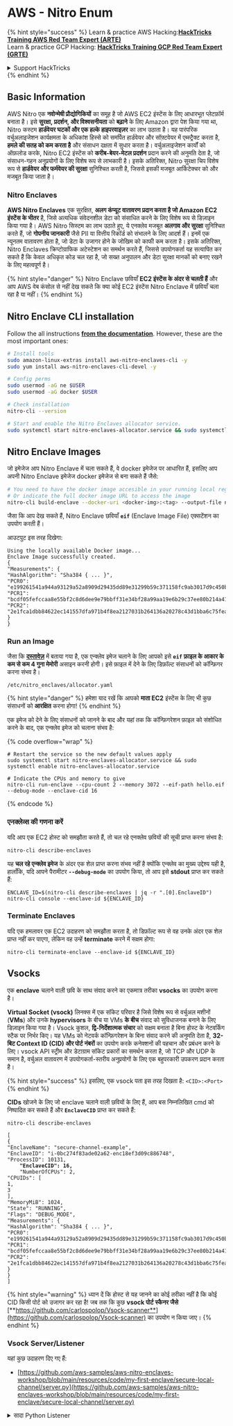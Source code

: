 # AWS - Nitro Enum

{% hint style="success" %}
Learn & practice AWS Hacking:<img src="../../../../.gitbook/assets/image (1) (1) (1).png" alt="" data-size="line">[**HackTricks Training AWS Red Team Expert (ARTE)**](https://training.hacktricks.xyz/courses/arte)<img src="../../../../.gitbook/assets/image (1) (1) (1).png" alt="" data-size="line">\
Learn & practice GCP Hacking: <img src="../../../../.gitbook/assets/image (2).png" alt="" data-size="line">[**HackTricks Training GCP Red Team Expert (GRTE)**<img src="../../../../.gitbook/assets/image (2).png" alt="" data-size="line">](https://training.hacktricks.xyz/courses/grte)

<details>

<summary>Support HackTricks</summary>

* Check the [**subscription plans**](https://github.com/sponsors/carlospolop)!
* **Join the** 💬 [**Discord group**](https://discord.gg/hRep4RUj7f) or the [**telegram group**](https://t.me/peass) or **follow** us on **Twitter** 🐦 [**@hacktricks\_live**](https://twitter.com/hacktricks_live)**.**
* **Share hacking tricks by submitting PRs to the** [**HackTricks**](https://github.com/carlospolop/hacktricks) and [**HackTricks Cloud**](https://github.com/carlospolop/hacktricks-cloud) github repos.

</details>
{% endhint %}

## Basic Information

AWS Nitro एक **नवोन्मेषी प्रौद्योगिकियों** का समूह है जो AWS EC2 इंस्टेंस के लिए आधारभूत प्लेटफ़ॉर्म बनाता है। इसे **सुरक्षा, प्रदर्शन, और विश्वसनीयता** को **बढ़ाने** के लिए Amazon द्वारा पेश किया गया था, Nitro कस्टम **हार्डवेयर घटकों और एक हल्के हाइपरवाइज़र** का लाभ उठाता है। यह पारंपरिक वर्चुअलाइजेशन कार्यक्षमता के अधिकांश हिस्से को समर्पित हार्डवेयर और सॉफ़्टवेयर में एब्स्ट्रैक्ट करता है, **हमले की सतह को कम करता है** और संसाधन दक्षता में सुधार करता है। वर्चुअलाइजेशन कार्यों को ऑफ़लोड करके, Nitro EC2 इंस्टेंस को **करीब-बेयर-मेटल प्रदर्शन** प्रदान करने की अनुमति देता है, जो संसाधन-गहन अनुप्रयोगों के लिए विशेष रूप से लाभकारी है। इसके अतिरिक्त, Nitro सुरक्षा चिप विशेष रूप से **हार्डवेयर और फर्मवेयर की सुरक्षा** सुनिश्चित करती है, जिससे इसकी मजबूत आर्किटेक्चर को और मजबूत किया जाता है।

### Nitro Enclaves

**AWS Nitro Enclaves** एक सुरक्षित, **अलग कंप्यूट वातावरण प्रदान करता है जो Amazon EC2 इंस्टेंस के भीतर** है, जिसे अत्यधिक संवेदनशील डेटा को संसाधित करने के लिए विशेष रूप से डिज़ाइन किया गया है। AWS Nitro सिस्टम का लाभ उठाते हुए, ये एनक्लेव मजबूत **अलगाव और सुरक्षा** सुनिश्चित करते हैं, जो **गोपनीय जानकारी** जैसे PII या वित्तीय रिकॉर्ड को संभालने के लिए आदर्श हैं। इनमें एक न्यूनतम वातावरण होता है, जो डेटा के उजागर होने के जोखिम को काफी कम करता है। इसके अतिरिक्त, Nitro Enclaves क्रिप्टोग्राफिक अटेस्टेशन का समर्थन करते हैं, जिससे उपयोगकर्ता यह सत्यापित कर सकते हैं कि केवल अधिकृत कोड चल रहा है, जो सख्त अनुपालन और डेटा सुरक्षा मानकों को बनाए रखने के लिए महत्वपूर्ण है।

{% hint style="danger" %}
Nitro Enclave छवियाँ **EC2 इंस्टेंस के अंदर से चलती हैं** और आप AWS वेब कंसोल से नहीं देख सकते कि क्या कोई EC2 इंस्टेंस Nitro Enclave में छवियाँ चला रहा है या नहीं।
{% endhint %}

## Nitro Enclave CLI installation

Follow the all instructions [**from the documentation**](https://catalog.us-east-1.prod.workshops.aws/event/dashboard/en-US/workshop/1-my-first-enclave/1-1-nitro-enclaves-cli#run-connect-and-terminate-the-enclave). However, these are the most important ones:
```bash
# Install tools
sudo amazon-linux-extras install aws-nitro-enclaves-cli -y
sudo yum install aws-nitro-enclaves-cli-devel -y

# Config perms
sudo usermod -aG ne $USER
sudo usermod -aG docker $USER

# Check installation
nitro-cli --version

# Start and enable the Nitro Enclaves allocator service.
sudo systemctl start nitro-enclaves-allocator.service && sudo systemctl enable nitro-enclaves-allocator.service
```
## Nitro Enclave Images

जो इमेजेज आप Nitro Enclave में चला सकते हैं, वे docker इमेजेज पर आधारित हैं, इसलिए आप अपनी Nitro Enclave इमेजेज docker इमेजेज से बना सकते हैं जैसे:
```bash
# You need to have the docker image accesible in your running local registry
# Or indicate the full docker image URL to access the image
nitro-cli build-enclave --docker-uri <docker-img>:<tag> --output-file nitro-img.eif
```
जैसा कि आप देख सकते हैं, Nitro Enclave छवियाँ **`eif`** (Enclave Image File) एक्सटेंशन का उपयोग करती हैं।

आउटपुट इस तरह दिखेगा:
```
Using the locally available Docker image...
Enclave Image successfully created.
{
"Measurements": {
"HashAlgorithm": "Sha384 { ... }",
"PCR0": "e199261541a944a93129a52a8909d29435dd89e31299b59c371158fc9ab3017d9c450b0a580a487e330b4ac691943284",
"PCR1": "bcdf05fefccaa8e55bf2c8d6dee9e79bbff31e34bf28a99aa19e6b29c37ee80b214a414b7607236edf26fcb78654e63f",
"PCR2": "2e1fca1dbb84622ec141557dfa971b4f8ea2127031b264136a20278c43d1bba6c75fea286cd4de9f00450b6a8db0e6d3"
}
}
```
### Run an Image

जैसा कि [**दस्तावेज़**](https://catalog.us-east-1.prod.workshops.aws/event/dashboard/en-US/workshop/1-my-first-enclave/1-1-nitro-enclaves-cli#run-connect-and-terminate-the-enclave) में बताया गया है, एक एन्क्लेव इमेज चलाने के लिए आपको इसे **`eif` फ़ाइल के आकार के कम से कम 4 गुना मेमोरी** असाइन करनी होगी। इसे फ़ाइल में देने के लिए डिफ़ॉल्ट संसाधनों को कॉन्फ़िगर करना संभव है।
```shell
/etc/nitro_enclaves/allocator.yaml
```
{% hint style="danger" %}
हमेशा याद रखें कि आपको **माता EC2** इंस्टेंस के लिए भी कुछ संसाधनों को **आरक्षित** करना होगा!
{% endhint %}

एक इमेज को देने के लिए संसाधनों को जानने के बाद और यहां तक कि कॉन्फ़िगरेशन फ़ाइल को संशोधित करने के बाद, एक एन्क्लेव इमेज को चलाना संभव है:

{% code overflow="wrap" %}
```shell
# Restart the service so the new default values apply
sudo systemctl start nitro-enclaves-allocator.service && sudo systemctl enable nitro-enclaves-allocator.service

# Indicate the CPUs and memory to give
nitro-cli run-enclave --cpu-count 2 --memory 3072 --eif-path hello.eif --debug-mode --enclave-cid 16
```
{% endcode %}

### एनक्लेव्स की गणना करें

यदि आप एक EC2 होस्ट को समझौता करते हैं, तो चल रहे एनक्लेव छवियों की सूची प्राप्त करना संभव है:
```bash
nitro-cli describe-enclaves
```
यह **चल रहे एन्क्लेव इमेज** के अंदर एक शेल प्राप्त करना संभव नहीं है क्योंकि एन्क्लेव का मुख्य उद्देश्य यही है, हालाँकि, यदि आपने पैरामीटर **`--debug-mode`** का उपयोग किया, तो आप इसे **stdout** प्राप्त कर सकते हैं:
```shell
ENCLAVE_ID=$(nitro-cli describe-enclaves | jq -r ".[0].EnclaveID")
nitro-cli console --enclave-id ${ENCLAVE_ID}
```
### Terminate Enclaves

यदि एक हमलावर एक EC2 उदाहरण को समझौता करता है, तो डिफ़ॉल्ट रूप से वह उनके अंदर एक शेल प्राप्त नहीं कर पाएगा, लेकिन वह उन्हें **terminate** करने में सक्षम होगा:
```shell
nitro-cli terminate-enclave --enclave-id ${ENCLAVE_ID}
```
## Vsocks

एक **enclave** चलाने वाली छवि के साथ संवाद करने का एकमात्र तरीका **vsocks** का उपयोग करना है।

**Virtual Socket (vsock)** लिनक्स में एक सॉकेट परिवार है जिसे विशेष रूप से वर्चुअल मशीनों (**VMs**) और उनके **hypervisors** के बीच या VMs **के बीच** संवाद को सुविधाजनक बनाने के लिए डिज़ाइन किया गया है। Vsock कुशल, **द्वि-निर्देशात्मक संचार** को सक्षम बनाता है बिना होस्ट के नेटवर्किंग स्टैक पर निर्भर किए। यह VMs को नेटवर्क कॉन्फ़िगरेशन के बिना संवाद करने की अनुमति देता है, **32-बिट Context ID (CID) और पोर्ट नंबरों** का उपयोग करके कनेक्शनों की पहचान और प्रबंधन करने के लिए। vsock API स्ट्रीम और डेटाग्राम सॉकेट प्रकारों का समर्थन करता है, जो TCP और UDP के समान है, वर्चुअल वातावरण में उपयोगकर्ता-स्तरीय अनुप्रयोगों के लिए एक बहुपरकारी उपकरण प्रदान करता है।

{% hint style="success" %}
इसलिए, एक vsock पता इस तरह दिखता है: `<CID>:<Port>`
{% endhint %}

**CIDs** खोजने के लिए जो enclave चलाने वाली छवियों के लिए हैं, आप बस निम्नलिखित cmd को निष्पादित कर सकते हैं और **`EnclaveCID`** प्राप्त कर सकते हैं:

<pre class="language-bash"><code class="lang-bash">nitro-cli describe-enclaves

[
{
"EnclaveName": "secure-channel-example",
"EnclaveID": "i-0bc274f83ade02a62-enc18ef3d09c886748",
"ProcessID": 10131,
<strong>    "EnclaveCID": 16,
</strong>    "NumberOfCPUs": 2,
"CPUIDs": [
1,
3
],
"MemoryMiB": 1024,
"State": "RUNNING",
"Flags": "DEBUG_MODE",
"Measurements": {
"HashAlgorithm": "Sha384 { ... }",
"PCR0": "e199261541a944a93129a52a8909d29435dd89e31299b59c371158fc9ab3017d9c450b0a580a487e330b4ac691943284",
"PCR1": "bcdf05fefccaa8e55bf2c8d6dee9e79bbff31e34bf28a99aa19e6b29c37ee80b214a414b7607236edf26fcb78654e63f",
"PCR2": "2e1fca1dbb84622ec141557dfa971b4f8ea2127031b264136a20278c43d1bba6c75fea286cd4de9f00450b6a8db0e6d3"
}
}
]
</code></pre>

{% hint style="warning" %}
ध्यान दें कि होस्ट से यह जानने का कोई तरीका नहीं है कि कोई CID किसी पोर्ट को उजागर कर रहा है! जब तक कि कुछ **vsock पोर्ट स्कैनर जैसे** [**https://github.com/carlospolop/Vsock-scanner**](https://github.com/carlospolop/Vsock-scanner) का उपयोग न किया जाए।
{% endhint %}

### Vsock Server/Listener

यहां कुछ उदाहरण दिए गए हैं:

* [https://github.com/aws-samples/aws-nitro-enclaves-workshop/blob/main/resources/code/my-first-enclave/secure-local-channel/server.py](https://github.com/aws-samples/aws-nitro-enclaves-workshop/blob/main/resources/code/my-first-enclave/secure-local-channel/server.py)

<details>

<summary>सादा Python Listener</summary>
```python
#!/usr/bin/env python3

# From
https://medium.com/@F.DL/understanding-vsock-684016cf0eb0

import socket

CID = socket.VMADDR_CID_HOST
PORT = 9999

s = socket.socket(socket.AF_VSOCK, socket.SOCK_STREAM)
s.bind((CID, PORT))
s.listen()
(conn, (remote_cid, remote_port)) = s.accept()

print(f"Connection opened by cid={remote_cid} port={remote_port}")

while True:
buf = conn.recv(64)
if not buf:
break

print(f"Received bytes: {buf}")
```
</details>
```bash
# Using socat
socat VSOCK-LISTEN:<port>,fork EXEC:"echo Hello from server!"
```
### Vsock Client

Examples:

* [https://github.com/aws-samples/aws-nitro-enclaves-workshop/blob/main/resources/code/my-first-enclave/secure-local-channel/client.py](https://github.com/aws-samples/aws-nitro-enclaves-workshop/blob/main/resources/code/my-first-enclave/secure-local-channel/client.py)

<details>

<summary>सरल पायथन क्लाइंट</summary>
```python
#!/usr/bin/env python3

#From https://medium.com/@F.DL/understanding-vsock-684016cf0eb0

import socket

CID = socket.VMADDR_CID_HOST
PORT = 9999

s = socket.socket(socket.AF_VSOCK, socket.SOCK_STREAM)
s.connect((CID, PORT))
s.sendall(b"Hello, world!")
s.close()
```
</details>
```bash
# Using socat
echo "Hello, vsock!" | socat - VSOCK-CONNECT:3:5000
```
### Vsock Proxy

टूल vsock-proxy एक vsock प्रॉक्सी को दूसरे पते के साथ प्रॉक्सी करने की अनुमति देता है, उदाहरण के लिए:
```bash
vsock-proxy 8001 ip-ranges.amazonaws.com 443 --config your-vsock-proxy.yaml
```
यह **स्थानीय पोर्ट 8001 को vsock** पर `ip-ranges.amazonaws.com:443` पर अग्रेषित करेगा और फ़ाइल **`your-vsock-proxy.yaml`** में यह सामग्री हो सकती है जो `ip-ranges.amazonaws.com:443` तक पहुँचने की अनुमति देती है:
```yaml
allowlist:
- {address: ip-ranges.amazonaws.com, port: 443}
```
यह संभव है कि EC2 होस्ट द्वारा उपयोग किए जाने वाले vsock पते (**`<CID>:<Port>`**) को देखा जा सके (ध्यान दें `3:8001`, 3 CID है और 8001 पोर्ट है):

{% code overflow="wrap" %}
```bash
sudo ss -l -p -n | grep v_str
v_str LISTEN 0      0                                                                              3:8001                   *:*     users:(("vsock-proxy",pid=9458,fd=3))
```
{% endcode %}

## Nitro Enclave Atestation & KMS

Nitro Enclaves SDK एक enclave को Nitro **Hypervisor** से एक **क्रिप्टोग्राफिक रूप से हस्ताक्षरित अटेस्टेशन दस्तावेज** मांगने की अनुमति देता है, जिसमें उस enclave के लिए **विशिष्ट अद्वितीय माप** शामिल होते हैं। ये माप, जो **हैश और प्लेटफ़ॉर्म कॉन्फ़िगरेशन रजिस्टर (PCRs)** शामिल करते हैं, अटेस्टेशन प्रक्रिया के दौरान **enclave की पहचान साबित करने** और **बाहरी सेवाओं के साथ विश्वास बनाने** के लिए उपयोग किए जाते हैं। अटेस्टेशन दस्तावेज़ में आमतौर पर ऐसे मान होते हैं जैसे PCR0, PCR1, और PCR2, जिनका आपने पहले एक enclave EIF बनाने और सहेजने के दौरान सामना किया है।

[**docs**](https://catalog.us-east-1.prod.workshops.aws/event/dashboard/en-US/workshop/1-my-first-enclave/1-3-cryptographic-attestation#a-unique-feature-on-nitro-enclaves) से, ये PCR मान हैं:

<table><thead><tr><th width="97">PCR</th><th width="221">Hash of ...</th><th>Description</th></tr></thead><tbody><tr><td>PCR0</td><td>Enclave image file</td><td>इमेज फ़ाइल की सामग्री का एक निरंतर माप, बिना अनुभाग डेटा के।</td></tr><tr><td>PCR1</td><td>Linux kernel and bootstrap</td><td>कर्नेल और बूट ramfs डेटा का एक निरंतर माप।</td></tr><tr><td>PCR2</td><td>Application</td><td>उपयोगकर्ता अनुप्रयोगों का एक निरंतर, क्रमबद्ध माप, बिना बूट ramfs के।</td></tr><tr><td>PCR3</td><td>IAM role assigned to the parent instance</td><td>माता-पिता उदाहरण को सौंपा गया IAM भूमिका का एक निरंतर माप। सुनिश्चित करता है कि अटेस्टेशन प्रक्रिया केवल तभी सफल होती है जब माता-पिता उदाहरण के पास सही IAM भूमिका हो।</td></tr><tr><td>PCR4</td><td>Instance ID of the parent instance</td><td>माता-पिता उदाहरण के ID का एक निरंतर माप। सुनिश्चित करता है कि अटेस्टेशन प्रक्रिया केवल तभी सफल होती है जब माता-पिता उदाहरण के पास एक विशिष्ट उदाहरण ID हो।</td></tr><tr><td>PCR8</td><td>Enclave image file signing certificate</td><td>enclave image file के लिए निर्दिष्ट हस्ताक्षर प्रमाणपत्र का एक माप। सुनिश्चित करता है कि अटेस्टेशन प्रक्रिया केवल तभी सफल होती है जब enclave को एक विशिष्ट प्रमाणपत्र द्वारा हस्ताक्षरित enclave image file से बूट किया गया हो।</td></tr></tbody></table>

आप अपने अनुप्रयोगों में **क्रिप्टोग्राफिक अटेस्टेशन** को एकीकृत कर सकते हैं और **AWS KMS** जैसी सेवाओं के साथ पूर्व-निर्मित एकीकरण का लाभ उठा सकते हैं। AWS KMS **enclave attestations** को **मान्य** कर सकता है और इसके कुंजी नीतियों में अटेस्टेशन-आधारित स्थिति कुंजी (`kms:RecipientAttestation:ImageSha384` और `kms:RecipientAttestation:PCR`) प्रदान करता है। ये नीतियाँ सुनिश्चित करती हैं कि AWS KMS KMS कुंजी का उपयोग करने की अनुमति **केवल तभी देता है जब enclave का अटेस्टेशन दस्तावेज़ मान्य हो** और **निर्धारित शर्तों** को पूरा करता हो।

{% hint style="success" %}
ध्यान दें कि डिबग (--debug) मोड में Enclaves ऐसे अटेस्टेशन दस्तावेज़ उत्पन्न करते हैं जिनमें PCRs शून्य (`000000000000000000000000000000000000000000000000`) होते हैं। इसलिए, इन मानों की जांच करने वाली KMS नीतियाँ विफल होंगी।
{% endhint %}

### PCR Bypass

एक हमलावर के दृष्टिकोण से, ध्यान दें कि कुछ PCRs कुछ भागों या सभी enclave छवि को संशोधित करने की अनुमति देंगे और फिर भी मान्य रहेंगे (उदाहरण के लिए, PCR4 केवल माता-पिता उदाहरण के ID की जांच करता है, इसलिए उस EC2 में कोई भी enclave छवि चलाना इस संभावित PCR आवश्यकता को पूरा करने की अनुमति देगा)।

इसलिए, एक हमलावर जो EC2 उदाहरण को समझौता करता है, इन सुरक्षा उपायों को बायपास करने के लिए अन्य enclave छवियों को चलाने में सक्षम हो सकता है।

प्रत्येक सुरक्षा को बायपास करने के लिए नए चित्रों को संशोधित/बनाने पर शोध (विशेष रूप से जो स्पष्ट नहीं हैं) अभी भी TODO है।

## References

* [https://medium.com/@F.DL/understanding-vsock-684016cf0eb0](https://medium.com/@F.DL/understanding-vsock-684016cf0eb0)
* AWS से Nitro ट्यूटोरियल के सभी भाग: [https://catalog.us-east-1.prod.workshops.aws/event/dashboard/en-US/workshop/1-my-first-enclave/1-1-nitro-enclaves-cli](https://catalog.us-east-1.prod.workshops.aws/event/dashboard/en-US/workshop/1-my-first-enclave/1-1-nitro-enclaves-cli)

{% hint style="success" %}
Learn & practice AWS Hacking:<img src="../../../../.gitbook/assets/image (1) (1) (1).png" alt="" data-size="line">[**HackTricks Training AWS Red Team Expert (ARTE)**](https://training.hacktricks.xyz/courses/arte)<img src="../../../../.gitbook/assets/image (1) (1) (1).png" alt="" data-size="line">\
Learn & practice GCP Hacking: <img src="../../../../.gitbook/assets/image (2).png" alt="" data-size="line">[**HackTricks Training GCP Red Team Expert (GRTE)**<img src="../../../../.gitbook/assets/image (2).png" alt="" data-size="line">](https://training.hacktricks.xyz/courses/grte)

<details>

<summary>Support HackTricks</summary>

* Check the [**subscription plans**](https://github.com/sponsors/carlospolop)!
* **Join the** 💬 [**Discord group**](https://discord.gg/hRep4RUj7f) or the [**telegram group**](https://t.me/peass) or **follow** us on **Twitter** 🐦 [**@hacktricks\_live**](https://twitter.com/hacktricks_live)**.**
* **Share hacking tricks by submitting PRs to the** [**HackTricks**](https://github.com/carlospolop/hacktricks) and [**HackTricks Cloud**](https://github.com/carlospolop/hacktricks-cloud) github repos.

</details>
{% endhint %}
